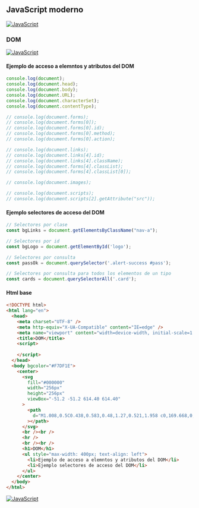 ## JavaScript moderno
[![JavaScript](https://img.shields.io/badge/JavaScript-F7DF1E?style=for-the-badge&logo=javascript&logoColor=white&labelColor=101010)](https://github.com/Alberto-mt/JavaScript_JQuery/blob/main/JavaScript/Apuntes/index.md)

### DOM
[![JavaScript](https://img.shields.io/badge/DOM-44c04c?style=for-the-badge&logo=javascript&logoColor=white&labelColor=101010)](https://github.com/Alberto-mt/JavaScript_JQuery/blob/main/JavaScript/Apuntes/categories/DOM.md)

#### Ejemplo de acceso a elemntos y atributos del DOM
```js
console.log(document);
console.log(document.head);
console.log(document.body);
console.log(document.URL);
console.log(document.characterSet);
console.log(document.contentType);

// console.log(document.forms);
// console.log(document.forms[0]);
// console.log(document.forms[0].id);
// console.log(document.forms[0].method);
// console.log(document.forms[0].action);

// console.log(document.links);
// console.log(document.links[4].id);
// console.log(document.links[4].className);
// console.log(document.forms[4].classList);
// console.log(document.forms[4].classList[0]);

// console.log(document.images);

// console.log(document.scripts);
// console.log(document.scripts[2].getAttribute("src"));
```

#### Ejemplo selectores de acceso del DOM
```js
// Selectores por clase
const bgLinks = document.getElementsByClassName("nav-a");

// Selectores por id
const bgLogo = document.getElementById('logo');

// Selectores por consulta
const passOk = document.querySelector('.alert-success #pass');

// Selectores por consulta para todos los elementos de un tipo
const cards = document.querySelectorAll('.card');
```

#### Html base
```html
<!DOCTYPE html>
<html lang="en">
  <head>
    <meta charset="UTF-8" />
    <meta http-equiv="X-UA-Compatible" content="IE=edge" />
    <meta name="viewport" content="width=device-width, initial-scale=1.0" />
    <title>DOM</title>
    <script>
      
    </script>
  </head>
  <body bgcolor="#F7DF1E">
    <center>
      <svg
        fill="#000000"
        width="256px"
        height="256px"
        viewBox="-51.2 -51.2 614.40 614.40"
      >
        <path
          d="M1.008,0.5C0.438,0.583,0.48,1.27,0.521,1.958 c0,169.668,0,339.31,0,508.974c169.364,1.135,340.808,0.162,510.979,0.486c0-170.309,0-340.61,0-510.918 C341.342,0.5,171.167,0.5,1.008,0.5z M259.893,452.167c-11.822,11.919-30.478,18.938-53.429,18.938 c-37.643,0-58.543-18.34-71.884-43.711c12.842-8.2,25.966-16.122,39.344-23.795c5.456,15.262,23.886,32.42,44.683,21.857 c13.183-6.699,11.661-27.01,11.661-49.054c0-45.773,0-98.578,0-139.872c-0.042-0.688-0.083-1.375,0.482-1.458 c15.707,0,31.413,0,47.116,0c0,36.788,0,78.402,0,117.529C277.866,395.199,280.91,430.988,259.893,452.167z M470.696,409.917 c-2.674,39.884-35.243,61.063-79.17,61.188c-43.062,0.124-70.624-19.013-87.433-48.567c12.085-8.317,25.778-15.017,38.375-22.822 c10.08,15.761,27.537,30.91,53.429,28.652c16.131-1.406,34.856-14.555,24.285-34.482c-5.127-9.66-17.516-14.567-28.656-19.425 c-35.352-15.424-76.828-29.571-72.861-84.992c1.327-18.514,9.852-31.525,20.889-40.796c11.311-9.5,26.46-15.867,46.629-16.511 c36.629-1.173,56.723,15.12,70.429,37.884c-11.664,8.891-24.514,16.608-37.401,24.281c-4.229-12.995-24.644-25.658-41.772-17.969 c-7.789,3.493-14.788,13.761-10.684,26.224c3.66,11.115,18.589,17.199,30.599,22.344 C433.706,340.486,474.331,355.693,470.696,409.917z"
        ></path>
      </svg>
      <br /><br />
      <hr />
      <br /><br />
      <h1>DOM</h1>
      <ul style="max-width: 400px; text-align: left">
        <li>Ejemplo de acceso a elemntos y atributos del DOM</li>
        <li>Ejemplo selectores de acceso del DOM</li>
      </ul>
    </center>
  </body>
</html>
```

[![JavaScript](https://img.shields.io/badge/DOM-44c04c?style=for-the-badge&label=&#9650;&logoColor=white&labelColor=101010)](https://github.com/Alberto-mt/JavaScript_JQuery/blob/main/JavaScript/Apuntes/categories/DOM.md)
